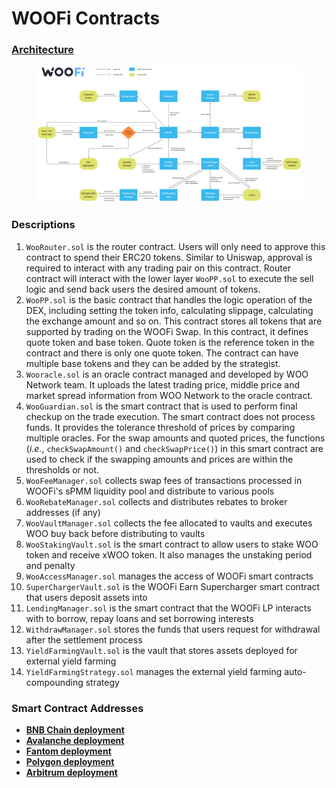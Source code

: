 # WOOFi Contracts

### [Architecture](./#architecture)

<figure><img src="../../.gitbook/assets/image (6).png" alt=""><figcaption></figcaption></figure>

### Descriptions

1. `WooRouter.sol` is the router contract. Users will only need to approve this contract to spend their ERC20 tokens. Similar to Uniswap, approval is required to interact with any trading pair on this contract. Router contract will interact with the lower layer `WooPP.sol` to execute the sell logic and send back users the desired amount of tokens.&#x20;
2. `WooPP.sol` is the basic contract that handles the logic operation of the DEX, including setting the token info, calculating slippage, calculating the exchange amount and so on. This contract stores all tokens that are supported by trading on the WOOFi Swap. In this contract, it defines quote token and base token. Quote token is the reference token in the contract and there is only one quote token. The contract can have multiple base tokens and they can be added by the strategist.&#x20;
3. `Wooracle.sol` is an oracle contract managed and developed by WOO Network team. It uploads the latest trading price, middle price and market spread information from WOO Network to the oracle contract.
4. `WooGuardian.sol` is the smart contract that is used to perform final checkup on the trade execution. The smart contract does not process funds. It provides the tolerance threshold of prices by comparing multiple oracles. For the swap amounts and quoted prices, the functions (_i.e._, `checkSwapAmount()` and `checkSwapPrice()`) in this smart contract are used to check if the swapping amounts and prices are within the thresholds or not.
5. `WooFeeManager.sol` collects swap fees of transactions processed in WOOFi's sPMM liquidity pool and distribute to various pools
6. `WooRebateManager.sol` collects and distributes rebates to broker addresses (if any)&#x20;
7. `WooVaultManager.sol` collects the fee allocated to vaults and executes WOO buy back before distributing to vaults
8. `WooStakingVault.sol` is the smart contract to allow users to stake WOO token and receive xWOO token. It also manages the unstaking period and penalty
9. `WooAccessManager.sol` manages the access of WOOFi smart contracts
10. `SuperChargerVault.sol` is the WOOFi Earn Supercharger smart contract that users deposit assets into
11. `LendingManager.sol` is the smart contract that the WOOFi LP interacts with to borrow, repay loans and set borrowing interests
12. `WithdrawManager.sol` stores the funds that users request for withdrawal after the settlement process
13. `YieldFarmingVault.sol` is the vault that stores assets deployed for external yield farming
14. `YieldFarmingStrategy.sol` manages the external yield farming auto-compounding strategy

### Smart Contract Addresses

* ****[**BNB Chain deployment**](bnb-chain-deployment.md)****
* ****[**Avalanche deployment**](avalanche-deployment.md)****
* ****[**Fantom deployment**](fantom-deployment.md)****
* ****[**Polygon deployment**](polygon-deployment.md)****
* ****[**Arbitrum deployment**](arbitrum-deployment.md)****
